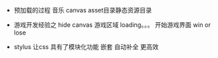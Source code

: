 - 预加载的过程
  音乐
  canvas
  asset目录静态资源目录
- 游戏开发经验之 hide
  canvas 游戏区域
  loading。。。
  开始游戏界面
  win or lose

- stylus 让css 具有了模块化功能 嵌套
  自动补全 更高效